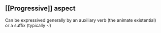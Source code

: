 ## [[Progressive]] aspect
Can be expressived generally by an auxiliary verb (the animate existential) or a suffix (typically *-i*)